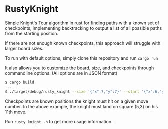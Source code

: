 # RustyKnight
Simple Knight's Tour algorithm in rust for finding paths with a known set of checkpoints,
implementing backtracking to output a list of all possible paths from the starting position.

If there are not enough known checkpoints, this approach will struggle with larger board sizes.

To run with default options, simply clone this repository and run `cargo run`

It also allows you to customize the board, size, and checkpoints through commandline options:
(All options are in JSON format)

```bash
$ cargo build
...
$ ./target/debug/rusty_knight --size '{"x":7,"y":7}' --start '{"x":6,"y":6}' --checkpoints '{11:{"x":5,"y":3}}'
```

Checkpoints are known positions the knight must hit on a given move number.
In the above example, the knight must land on square (5,3) on his 11th move.

Run `rusty_knight -h` to get more usage information.
